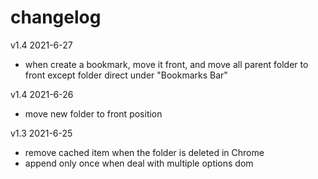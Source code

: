 # changelog

v1.4 2021-6-27

- when create a bookmark, move it front, and move all parent folder
  to front except folder direct under "Bookmarks Bar"

v1.4 2021-6-26

- move new folder to front position

v1.3 2021-6-25

- remove cached item when the folder is deleted in Chrome
- append only once when deal with multiple options dom
